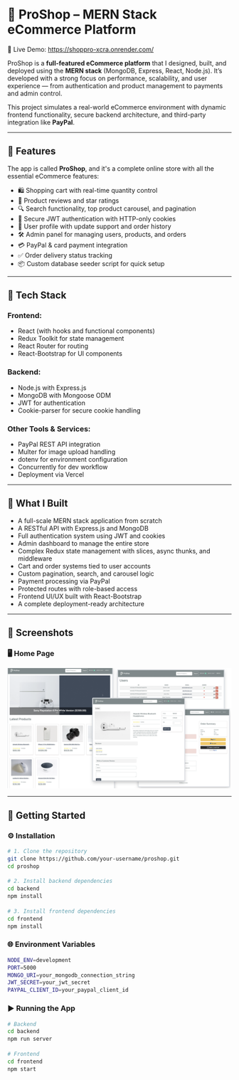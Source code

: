 # 🛒 ProShop – MERN Stack eCommerce Platform

🚀 Live Demo: https://shoppro-xcra.onrender.com/

ProShop is a **full-featured eCommerce platform** that I designed, built, and deployed using the **MERN stack** (MongoDB, Express, React, Node.js). It’s developed with a strong focus on performance, scalability, and user experience — from authentication and product management to payments and admin control.

This project simulates a real-world eCommerce environment with dynamic frontend functionality, secure backend architecture, and third-party integration like **PayPal**.

---

## 🔧 Features

The app is called **ProShop**, and it's a complete online store with all the essential eCommerce features:

- 🛍️ Shopping cart with real-time quantity control
- 📝 Product reviews and star ratings
- 🔍 Search functionality, top product carousel, and pagination
- 🔐 Secure JWT authentication with HTTP-only cookies
- 👤 User profile with update support and order history
- 🛠️ Admin panel for managing users, products, and orders
- 💳 PayPal & card payment integration
- ✅ Order delivery status tracking
- 📦 Custom database seeder script for quick setup

---

## 🚀 Tech Stack

### **Frontend:**

- React (with hooks and functional components)
- Redux Toolkit for state management
- React Router for routing
- React-Bootstrap for UI components

### **Backend:**

- Node.js with Express.js
- MongoDB with Mongoose ODM
- JWT for authentication
- Cookie-parser for secure cookie handling

### **Other Tools & Services:**

- PayPal REST API integration
- Multer for image upload handling
- dotenv for environment configuration
- Concurrently for dev workflow
- Deployment via Vercel

---

## 🧠 What I Built

- A full-scale MERN stack application from scratch
- A RESTful API with Express.js and MongoDB
- Full authentication system using JWT and cookies
- Admin dashboard to manage the entire store
- Complex Redux state management with slices, async thunks, and middleware
- Cart and order systems tied to user accounts
- Custom pagination, search, and carousel logic
- Payment processing via PayPal
- Protected routes with role-based access
- Frontend UI/UX built with React-Bootstrap
- A complete deployment-ready architecture

---

## 📸 Screenshots

### 🖥️ Home Page

![Home Page](frontend/images/Screenshot%202025-04-13%20at%2016.06.54.png)

---

## 🏁 Getting Started

### ⚙️ Installation

```bash
# 1. Clone the repository
git clone https://github.com/your-username/proshop.git
cd proshop

# 2. Install backend dependencies
cd backend
npm install

# 3. Install frontend dependencies
cd frontend
npm install
```

### 🌐 Environment Variables

```bash
NODE_ENV=development
PORT=5000
MONGO_URI=your_mongodb_connection_string
JWT_SECRET=your_jwt_secret
PAYPAL_CLIENT_ID=your_paypal_client_id

```

### ▶️ Running the App

```bash
# Backend
cd backend
npm run server

# Frontend
cd frontend
npm start


```
